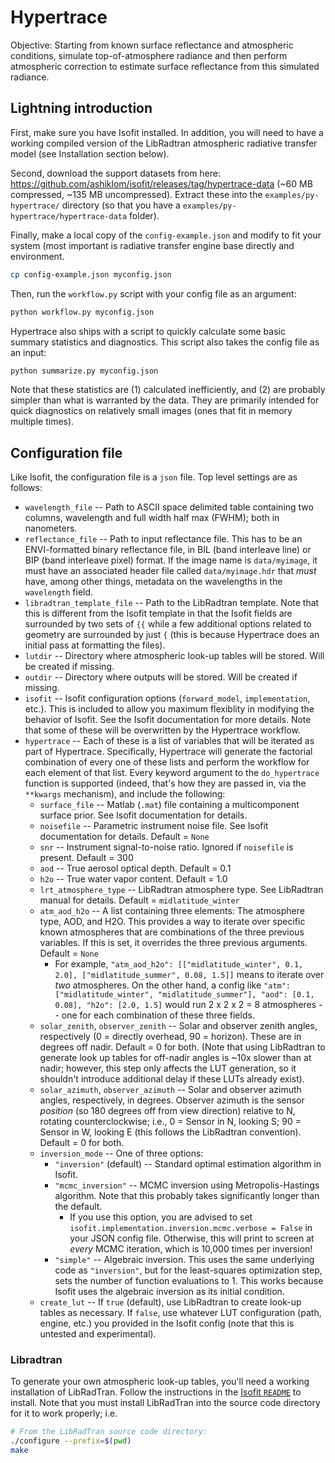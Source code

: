 # Hypertrace

Objective: Starting from known surface reflectance and atmospheric conditions, simulate top-of-atmosphere radiance and then perform atmospheric correction to estimate surface reflectance from this simulated radiance.

## Lightning introduction

First, make sure you have Isofit installed.
In addition, you will need to have a working compiled version of the LibRadtran atmospheric radiative transfer model (see Installation section below).

Second, download the support datasets from here: https://github.com/ashiklom/isofit/releases/tag/hypertrace-data (~60 MB compressed, ~135 MB uncompressed).
Extract these into the `examples/py-hypertrace/` directory (so that you have a `examples/py-hypertrace/hypertrace-data` folder).

Finally, make a local copy of the `config-example.json` and modify to fit your system (most important is radiative transfer engine base directly and environment.

``` sh
cp config-example.json myconfig.json
```

Then, run the `workflow.py` script with your config file as an argument:

```sh
python workflow.py myconfig.json
```

Hypertrace also ships with a script to quickly calculate some basic summary statistics and diagnostics.
This script also takes the config file as an input:

``` sh
python summarize.py myconfig.json
```

Note that these statistics are (1) calculated inefficiently, and (2) are probably simpler than what is warranted by the data.
They are primarily intended for quick diagnostics on relatively small images (ones that fit in memory multiple times).


## Configuration file

Like Isofit, the configuration file is a `json` file.
Top level settings are as follows:

- `wavelength_file` -- Path to ASCII space delimited table containing two columns, wavelength and full width half max (FWHM); both in nanometers.
- `reflectance_file` -- Path to input reflectance file. This has to be an ENVI-formatted binary reflectance file, in BIL (band interleave line) or BIP (band interleave pixel) format. If the image name is `data/myimage`, it must have an associated header file called `data/myimage.hdr` that _must_ have, among other things, metadata on the wavelengths in the `wavelength` field.
- `libradtran_template_file` -- Path to the LibRadtran template. Note that this is different from the Isofit template in that the Isofit fields are surrounded by two sets of `{{` while a few additional options related to geometry are surrounded by just `{` (this is because Hypertrace does an initial pass at formatting the files).
- `lutdir` -- Directory where atmospheric look-up tables will be stored. Will be created if missing.
- `outdir` -- Directory where outputs will be stored. Will be created if missing.
- `isofit` -- Isofit configuration options (`forward_model`, `implementation`, etc.). This is included to allow you maximum flexiblity in modifying the behavior of Isofit. See the Isofit documentation for more details. Note that some of these will be overwritten by the Hypertrace workflow.
- `hypertrace` -- Each of these is a list of variables that will be iterated as part of Hypertrace. Specifically, Hypertrace will generate the factorial combination of every one of these lists and perform the workflow for each element of that list. Every keyword argument to the `do_hypertrace` function is supported (indeed, that's how they are passed in, via the `**kwargs` mechanism), and include the following:
    - `surface_file` -- Matlab (`.mat`) file containing a multicomponent surface prior. See Isofit documentation for details.
    - `noisefile` -- Parametric instrument noise file. See Isofit documentation for details. Default = `None`
    - `snr` -- Instrument signal-to-noise ratio. Ignored if `noisefile` is present. Default = 300
    - `aod` -- True aerosol optical depth. Default = 0.1
    - `h2o` -- True water vapor content. Default = 1.0
    - `lrt_atmosphere_type` -- LibRadtran atmosphere type. See LibRadtran manual for details. Default = `midlatitude_winter`
    - `atm_aod_h2o` -- A list containing three elements: The atmosphere type, AOD, and H2O. This provides a way to iterate over specific known atmospheres that are combinations of the three previous variables. If this is set, it overrides the three previous arguments. Default = `None`
        - For example, `"atm_aod_h2o": [["midlatitude_winter", 0.1, 2.0], ["midlatitude_summer", 0.08, 1.5]]` means to iterate over _two_ atmospheres. On the other hand, a config like `"atm": ["midlatitude_winter", "midlatitude_summer"], "aod": [0.1, 0.08], "h2o": [2.0, 1.5]` would run 2 x 2 x 2 = 8 atmospheres -- one for each combination of these three fields.
    - `solar_zenith`, `observer_zenith` -- Solar and observer zenith angles, respectively (0 = directly overhead, 90 = horizon). These are in degrees off nadir. Default = 0 for both. (Note that using LibRadtran to generate look up tables for off-nadir angles is ~10x slower than at nadir; however, this step only affects the LUT generation, so it shouldn't introduce additional delay if these LUTs already exist).
    - `solar_azimuth`, `observer_azimuth` -- Solar and observer azimuth angles, respectively, in degrees. Observer azimuth is the sensor _position_ (so 180 degrees off from view direction) relative to N, rotating counterclockwise; i.e., 0 = Sensor in N, looking S; 90 = Sensor in W, looking E (this follows the LibRadtran convention). Default = 0 for both.
    - `inversion_mode` -- One of three options:
        - `"inversion"` (default) -- Standard optimal estimation algorithm in Isofit.
        - `"mcmc_inversion"` -- MCMC inversion using Metropolis-Hastings algorithm. Note that this probably takes significantly longer than the default.
            - If you use this option, you are advised to set `isofit.implementation.inversion.mcmc.verbose = False` in your JSON config file. Otherwise, this will print to screen at _every_ MCMC iteration, which is 10,000 times per inversion!
        - `"simple"` -- Algebraic inversion. This uses the same underlying code as `"inversion"`, but for the least-squares optimization step, sets the number of function evaluations to 1. This works because Isofit uses the algebraic inversion as its initial condition.
    - `create_lut` -- If `true` (default), use LibRadtran to create look-up tables as necessary. If `false`, use whatever LUT configuration (path, engine, etc.) you provided in the Isofit config (note that this is untested and experimental).
    
### Libradtran

To generate your own atmospheric look-up tables, you'll need a working installation of LibRadTran.
Follow the instructions in the [Isofit `README`](https://github.com/ashiklom/isofit/tree/r-geom-2#quick-start-with-libradtran-20x) to install.
Note that you must install LibRadTran into the source code directory for it to work properly; i.e.

``` sh
# From the LibRadTran source code directory:
./configure --prefix=$(pwd)
make
```
